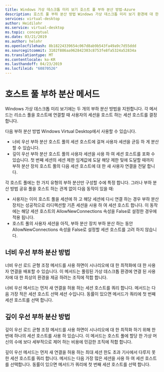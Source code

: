 ```yaml
---
title: Windows 가상 데스크톱 미리 보기 호스트 풀 부하 분산 방법-Azure
description: 호스트 풀 부하 분산 방법 Windows 가상 데스크톱 미리 보기 환경에 대 한 합니다.
services: virtual-desktop
author: Heidilohr
ms.service: virtual-desktop
ms.topic: conceptual
ms.date: 03/21/2019
ms.author: helohr
ms.openlocfilehash: 8b18224339654c067d8ab9b543fa49a9c7d55ddd
ms.sourcegitcommit: 3102f886aa962842303c8753fe8fa5324a52834a
ms.translationtype: MT
ms.contentlocale: ko-KR
ms.lasthandoff: 04/23/2019
ms.locfileid: "60870526"
---
```

# <a name="host-pool-load-balancing-methods"></a>호스트 풀 부하 분산 메서드

Windows 가상 데스크톱 미리 보기에는 두 개의 부하 분산 방법을 지원합니다. 각 메서드는 리소스 풀을 호스트에 연결할 때 사용자의 세션을 호스트 하는 세션 호스트를 결정 합니다.

다음 부하 분산 방법 Windows Virtual Desktop에서 사용할 수 있습니다.

- 너비 우선 부하 분산 호스트 풀의 세션 호스트에 걸쳐 사용자 세션을 균등 하 게 분산할 수 있습니다.
- 깊이 우선 부하 분산 호스트 풀의 사용자 세션을 사용 하 여 세션 호스트를 포화 수 있습니다. 첫 번째 세션의 세션 제한 임계값에 도달 해당 제한 및에 도달할 때까지 부하 분산 장치 호스트 풀의 다음 세션 호스트에 대 한 새 사용자 연결을 전달 합니다.

각 호스트 풀에는 한 가지 유형의 부하 분산만 구성할 수에 특정 합니다. 그러나 부하 분산 방법 공유 풀을 호스트 하는 관계 없이 다음 동작이 있을 때:

- 사용자는 이미 호스트 풀을 세션에 하 고 해당 세션에 다시 연결 하는 경우 부하 분산 장치는 성공적으로 리디렉션할 기존 세션을 사용 하 여 세션 호스트 합니다. 이 동작에는 해당 세션 호스트의 AllowNewConnections 속성을 False로 설정한 경우에 적용 됩니다.
- 호스트 풀의 사용자 세션을 아직, 부하 분산 장치 부하 분산 하는 동안 AllowNewConnections 속성을 False로 설정할 세션 호스트를 고려 하지 않습니다.

## <a name="breadth-first-load-balancing-method"></a>너비 우선 부하 분산 방법

너비 우선 로드 균형 조정 메서드를 사용 하면이 시나리오에 대 한 최적화에 대 한 사용자 연결을 배포할 수 있습니다. 이 메서드는 풀링된 가상 데스크톱 환경에 연결 된 사용자에 대 한 최상의 환경을 제공 하려는 조직에 적합 합니다.

너비 우선 메서드는 먼저 새 연결을 허용 하는 세션 호스트를 쿼리 합니다. 메서드는 다음 가장 적은 세션 호스트 선택 세션 수입니다. 동률이 있으면 메서드가 쿼리에 첫 번째 세션 호스트를 선택 합니다.

## <a name="depth-first-load-balancing-method"></a>깊이 우선 부하 분산 방법

깊이 우선 로드 균형 조정 메서드를 사용 하면이 시나리오에 대 한 최적화 하기 위해 한 번에 하나의 세션 호스트를 사용 하 있습니다. 이 메서드는 호스트 풀에 할당 한 가상 머신의 수에 보다 세부적으로 제어 하는 비용에 민감한 조직에 적합 합니다.

깊이 우선 메서드는 먼저 새 연결을 허용 하는 최대 세션 한도 초과 기사에서 다루지 못한 세션 호스트를 쿼리 합니다. 메서드는 다음 가장 많은 세션을 사용 하 여 세션 호스트를 선택합니다. 동률이 있으면 메서드가 쿼리에 첫 번째 세션 호스트를 선택 합니다.